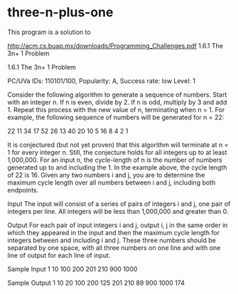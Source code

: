 three-n-plus-one
================

This program is a solution to

  http://acm.cs.buap.mx/downloads/Programming_Challenges.pdf
  1.6.1 The 3n+ 1 Problem

1.6.1 The 3n+ 1 Problem

PC/UVa IDs: 110101/100, Popularity: A, Success rate: low Level: 1

Consider the following algorithm to generate a sequence of numbers. Start with an
integer n. If n is even, divide by 2. If n is odd, multiply by 3 and add 1. Repeat this
process with the new value of n, terminating when n = 1. For example, the following
sequence of numbers will be generated for n = 22:

 22 11 34 17 52 26 13 40 20 10 5 16 8 4 2 1

It is conjectured (but not yet proven) that this algorithm will terminate at n = 1 for
every integer n. Still, the conjecture holds for all integers up to at least 1,000,000.
For an input n, the cycle-length of n is the number of numbers generated up to and
including the 1. In the example above, the cycle length of 22 is 16. Given any two
numbers i and j, you are to determine the maximum cycle length over all numbers
between i and j, including both endpoints.

Input
The input will consist of a series of pairs of integers i and j, one pair of integers per
line. All integers will be less than 1,000,000 and greater than 0.

Output
For each pair of input integers i and j, output i, j in the same order in which they
appeared in the input and then the maximum cycle length for integers between and
including i and j. These three numbers should be separated by one space, with all three
numbers on one line and with one line of output for each line of input.

Sample Input
1 10
100 200
201 210
900 1000

Sample Output
1 10 20
100 200 125
201 210 89
900 1000 174
